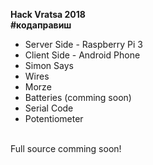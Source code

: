 <b>Hack Vratsa 2018</b>
</br>
<b>#кодаправиш</b>
<ul>
  <li>Server Side - Raspberry Pi 3</li>
  <li>Client Side - Android Phone</li>
  <li>Simon Says</li>
  <li>Wires</li>
  <li>Morze</li>
  <li>Batteries (comming soon)</li>
  <li>Serial Code</li>
  <li>Potentiometer</li>
</ul>


</br>
Full source comming soon!
</br>
